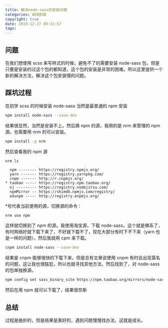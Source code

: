 ```yaml
---
title: 解决node-sass的安装问题
categories: WEB前端
copyright: true
date: 2019-12-27 09:31:57
tags:
---
```


## 问题

在我们想使用 scss 来写样式的时候，避免不了的需要安装 node-sass 包，但是只要是安装的过这个包的都知道，这个包的安装是非常的困难。所以这里提供一个新的解决方法，解决这个包安装慢的问题。

<!--more-->

## 踩坑过程

在初学 scss 的时候安装 node-sass 当然是最普通的 npm 安装

```bash
npm install node-sass --save-dev
```

结果很显然，当然是安装不上。然后换 npm 的源，我用的是 nrm 来管理的 npm 源。也需要用 nrm 的可以安装。

```bash
npm install -g nrm
```

然后查看我的 npm 源

```
nrm ls

  npm -------- https://registry.npmjs.org/
  yarn ------- https://registry.yarnpkg.com/
  cnpm ------- http://r.cnpmjs.org/
* taobao ----- https://registry.npm.taobao.org/
  nj --------- https://registry.nodejitsu.com/
  npmMirror -- https://skimdb.npmjs.com/registry/
  edunpm ----- http://registry.enpmjs.org/
```

\*号代表当前使用的源，切换源的命令：

```bash
nrm use npm
```

这样就切换到了 npm 的源。我使用淘宝源，下载 node-sass，这个就是佛系了，有时网络好就下载下来了，不好就下载不了，现在大部分有时下不下来（yarn 也是一样的问题）。然后我就用 cpm 来下载。

```bash
cnpm install node-sass --save-dev
```

结果是 cnpm 能够很快的下载下来，但是总有文章说使用 cnpm 有时会出现莫名的问题，这让我也很尴尬，所以也就寻找其他方法，然后找到了，对 node-sass 的包单独换源。

```bash
npm config set sass_binary_site https://npm.taobao.org/mirrors/node-sass/
```

然后在用 npm 就可以下载了，结果很奈斯

## 总结

过程是曲折的，但是结果是美好的，遇到问题慢慢找办法，这就是成长。
